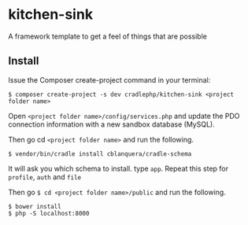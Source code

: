 # kitchen-sink
A framework template to get a feel of things that are possible

## Install

Issue the Composer create-project command in your terminal:

```
$ composer create-project -s dev cradlephp/kitchen-sink <project folder name>
```

Open `<project folder name>/config/services.php` and update the PDO connection
information with a new sandbox database (MySQL).

Then go cd `<project folder name>` and run the following.

```
$ vendor/bin/cradle install cblanquera/cradle-schema
```

It will ask you which schema to install. type `app`.
Repeat this step for `profile`, `auth` and `file`

Then go `$ cd <project folder name>/public` and run the following.

```
$ bower install
$ php -S localhost:8000
```
